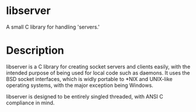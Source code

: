 # libserver
A small C library for handling 'servers.'

# Description
libserver is a C library for creating socket servers and clients easily, with the intended
purpose of being used for local code such as daemons. It uses the BSD socket interfaces, which
is widly portable to \*NIX and UNIX-like operating systems, with the major exception being Windows.

libserver is designed to be entirely singled threaded, with ANSI C compliance in mind.

